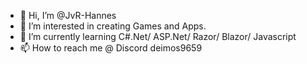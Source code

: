 - 👋 Hi, I’m @JvR-Hannes
- 👀 I’m interested in creating Games and Apps.
- 🌱 I’m currently learning C#.Net/ ASP.Net/ Razor/ Blazor/ Javascript
- 📫 How to reach me @ Discord deimos9659

<!---
JvR-Hannes/JvR-Hannes is a ✨ special ✨ repository because its `README.md` (this file) appears on your GitHub profile.
You can click the Preview link to take a look at your changes.
--->
